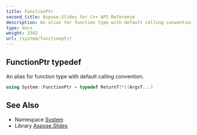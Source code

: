 ```yaml
---
title: FunctionPtr
second_title: Aspose.Slides for C++ API Reference
description: An alias for function type with default calling convention.
type: docs
weight: 3342
url: /system/functionptr/
---
```

## FunctionPtr typedef


An alias for function type with default calling convention.

```cpp
using System::FunctionPtr = typedef ReturnT(*)(ArgsT...)
```

## See Also

* Namespace [System](../)
* Library [Aspose.Slides](../../)